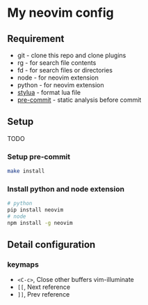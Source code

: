 # My neovim config

## Requirement

* git - clone this repo and clone plugins
* rg - for search file contents
* fd - for search files or directories
* node - for neovim extension
* python - for neovim extension
* [stylua] - format lua file
* [pre-commit] - static analysis before commit

[stylua]: https://github.com/JohnnyMorganz/StyLua
[pre-commit]: https://github.com/pre-commit/pre-commit

## Setup

TODO


### Setup pre-commit

```bash
make install
```

### Install python and node extension

```bash
# python
pip install neovim
# node
npm install -g neovim
```


## Detail configuration

### keymaps

* `<C-c>`, Close other buffers
vim-illuminate
* `[[`, Next reference
* `]]`, Prev reference
